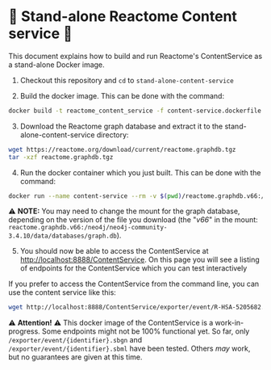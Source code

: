 # :construction: Stand-alone Reactome Content service :construction:

This document explains how to build and run Reactome's ContentService as a stand-alone Docker image.


1. Checkout this repository and `cd` to `stand-alone-content-service`

2. Build the docker image. This can be done with the command:
```bash
docker build -t reactome_content_service -f content-service.dockerfile .
```

3. Download the Reactome graph database and extract it to the stand-alone-content-service directory:
```bash
wget https://reactome.org/download/current/reactome.graphdb.tgz
tar -xzf reactome.graphdb.tgz
```

4. Run the docker container which you just built. This can be done with the command:
```bash
docker run --name content-service --rm -v $(pwd)/reactome.graphdb.v66:/neo4j/neo4j-community-3.4.10/data/databases/graph.db -p 8888:8080 reactome_content_service
```
:warning: **NOTE:** You may need to change the mount for the graph database, depending on the version of the file you download (the "_v66_" in the mount: `reactome.graphdb.v66:/neo4j/neo4j-community-3.4.10/data/databases/graph.db`).

5. You should now be able to access the ContentService at [http://localhost:8888/ContentService](http://localhost:8888/ContentService). On this page you will see a listing of endpoints for the ContentService which you can test interactively

If you prefer to access the ContentService from the command line, you can use the content service like this:

```bash
wget http://localhost:8888/ContentService/exporter/event/R-HSA-5205682.sbgn > R-HSA-5205682.sbgn
```

:warning: **Attention!** :warning: This docker image of the ContentService is a work-in-progress. Some endpoints might not be 100% functional yet. So far, only `/exporter/event/{identifier}.sbgn` and `/exporter/event/{identifier}.sbml` have been tested. Others _may_ work, but no guarantees are given at this time.
